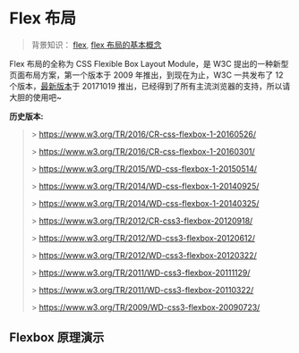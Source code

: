 # Flex 布局

> 背景知识： [flex](https://developer.mozilla.org/zh-CN/docs/Web/CSS/flex), [flex 布局的基本概念](https://developer.mozilla.org/zh-CN/docs/Web/CSS/CSS_Flexible_Box_Layout/Basic_Concepts_of_Flexbox)

Flex 布局的全称为 CSS Flexible Box Layout Module，是 W3C 提出的一种新型页面布局方案，第一个版本于 2009 年推出，到现在为止，W3C 一共发布了 12 个版本，[最新版本](https://www.w3.org/TR/css-flexbox-1/)于 20171019 推出，已经得到了所有主流浏览器的支持，所以请大胆的使用吧~

**历史版本:**

> \> https://www.w3.org/TR/2016/CR-css-flexbox-1-20160526/
>
> \> https://www.w3.org/TR/2016/CR-css-flexbox-1-20160301/
>
> \> https://www.w3.org/TR/2015/WD-css-flexbox-1-20150514/
>
> \> https://www.w3.org/TR/2014/WD-css-flexbox-1-20140925/
>
> \> https://www.w3.org/TR/2014/WD-css-flexbox-1-20140325/
>
> \> https://www.w3.org/TR/2012/CR-css3-flexbox-20120918/
>
> \> https://www.w3.org/TR/2012/WD-css3-flexbox-20120612/
>
> \> https://www.w3.org/TR/2012/WD-css3-flexbox-20120322/
>
> \> https://www.w3.org/TR/2011/WD-css3-flexbox-20111129/
>
> \> https://www.w3.org/TR/2011/WD-css3-flexbox-20110322/
>
> \> https://www.w3.org/TR/2009/WD-css3-flexbox-20090723/

## Flexbox 原理演示

<iframe :src="$withBase('https://lhammer.cn/Flexbox')" width="100%" height="600px" frameborder="0" scrolling="No"  />

> **感谢：**以上演示 Fork 自[xluos](https://github.com/xluos)的[Flexbox 演示站](https://xluos.github.io/demo/flexbox/)~

Flex 布局由容器`flex container`和项目`flex item`两部分组成，容器默认存在两根轴：水平的主轴`main axis`和垂直的交叉轴`cross axis`，项目默认以主轴排列。 Flex 属性包括容器属性和项目属性两部分，容器上可设置：`flex-direction`、`flex-wrap`、`flex-flow`、`justify-content`、`align-items`、`align-content`6 个属性，项目上同样可设置 6 个属性，分别为：`order`、`flex-grow`、`flex-shrink`、`flex-basis`、`flex`、`align-self`。示例如下：

## 容器属性

### flex-direction 属性

**作用：** 决定主轴的方向。

```css
flex-direction: row | row-reverse | column | column-reverse;
```

> - row：默认值，主轴为水平方向,表示从左向右排列
> - row-reverse：主轴为水平方向，从右向左排列
> - column：主轴为垂直方向，从上向下排列
> - column-reverse：主轴为垂直方向，从下向上排列

::: demo

css/examples/结构布局/flex布局/flex-direction

:::

### flex-wrap 属性

**作用：** 决定项目在一条轴线排不下时如何换行。

```css
flex-wrap: nowrap | wrap | wrap-reverse;
```

> - nowrap：默认值，不换行
> - wrap：换行，第一行在上方
> - wrap-reverse：换行，第一行在下方

::: demo

css/examples/结构布局/flex布局/flex-wrap

:::

### flex-flow 属性

**作用：**`flex-direction`属性和`flex-wrap`属性的简写形式，默认值为 row nowrap。

```css
flex-flow: <flex-direction> || <flex-wrap>;
```

> - row nowrap：默认值，主轴为水平方向，不换行
> - `<flex-direction>`：同[flex-direction](#flex-direction属性)
> - `<flex-wrap>`：同[flex-wrap](#flex-wrap属性)

### justify-content 属性

**作用：** 定义项目在主轴上的对齐方式。

```css
justify-content: flex-start | flex-end | center | space-between | space-around |space-evenly;
```

> - flex-start：默认值，左对齐
> - flex-end：右对齐
> - center：居中
> - space-evenly：每个项目之间及两端的间隔都相等
> - space-around：每个项目两侧间隔相等
> - space-between：两端对齐，项目之间间隔相等

::: demo

css/examples/结构布局/flex布局/justify-content

:::



### align-items 属性

**作用：** 定义项目在交叉轴（默认方向从上到下）上的对齐方式。

```css
align-items: flex-start | flex-end | center | baseline | stretch;
```

> - flex-start：交叉轴的起点对齐
> - flex-end：交叉轴的终点对齐
> - center：交叉轴的中心对齐
> - baseline：项目第一行文字的基线对齐
> - stretch：默认值，项目未设置固定高度时，将占满整个容器

::: demo

css/examples/结构布局/flex布局/align-items

:::



### align-content 属性

**作用：** 定义了多根轴线的对齐方式。如果项目只有一根轴线，该属性不起作用。

```css
align-content: flex-start | flex-end | center | space-between | space-around |
  stretch;
```

> - flex-start：交叉轴的起点对齐
> - flex-end：交叉轴的终点对齐
> - center：交叉轴的中心对齐
> - space-between：与交叉轴两端对齐，轴线之间的间隔平均分布等
> - space-around：每根轴线两侧的间隔都相
> - stretch：默认值，轴线占满整个交叉轴

::: demo

css/examples/结构布局/flex布局/align-content

:::



## 项目属性

### order 属性

**作用：** 定义项目的排列顺序。

```css
order: <number>;
```

> - `<number>`：值为整数，数值越小，排列越靠前，默认为 0

::: demo

css/examples/结构布局/flex布局/order

:::



### flex-grow 属性

**作用：** 定义项目的伸缩比例，按照该比例给项目分配**剩余空间**。

```css
flex-grow: <number>;
```

> - `<number>`：值为整数，数值越大，项目占据空间越大，默认为 0

::: demo

css/examples/结构布局/flex布局/flex-grow

:::



### flex-shrink 属性

**作用：** 指定了 flex 元素的收缩规则，默认值是1。在flex 元素的默认宽度之和大于容器的宽度时候，元素会发生收缩，其收缩的大小的依据是 flex-shrink 值。

```css
flex-shrink: <number>;
```

> - `<number>`：值为整数，数值越大，项目占据空间越小，默认为 1

**示例1**

::: demo 

css/examples/结构布局/flex布局/flex-shrink

:::

**示例2**：某个元素不被压缩

::: demo 

css/examples/结构布局/flex布局/flex-shrink2

:::



### flex-basis 属性

**作用：** 定义在分配多余空间之前，项目占据的主轴空间。浏览器根据这个属性，计算主轴是否有多余空间。

```css
flex-basis: <length> | auto;
```

> - `<length>`：默认为 auto，即项目的原始尺寸；也可设置和 width 或 height 属性一样的值（比如 329px），则项目将占据固定空间。

::: demo

css/examples/结构布局/flex布局/flex-basis

:::



### flex 属性 

**作用：** 是`flex-grow`,`flex-shrink`和`flex-basis`的简写，后两个属性可选。

```css
flex: none | [ < "flex-grow" > < "flex-shrink" >? || < "flex-basis" > ];
```

> - `0 1 auto`：默认值，不伸缩，如果容器空间不足则等比例收缩
> - `1 1 auto`：对应关键字`auto`，如果容器空间多余，则等比例分配多余空间空间；如果容器空间不足则等比例收缩
> - `0 0 auto`：对应关键字`none`，按项目原始大小分配空间

### align-self 属性

**作用：** 定义单个项目的对齐方式，可覆盖 align-items 属性。

```css
align-self: auto | flex-start | flex-end | center | baseline | stretch;
```

> - auto：默认值，继承父元素的`align-items`属性，如果没有父元素，则等同于 stretch
> - flex-start：交叉轴的起点对齐
> - flex-end：交叉轴的终点对齐
> - center：交叉轴的中心对齐
> - baseline：项目第一行文字的基线对齐
> - stretch：未设置固定高度是，将占满整个容器

::: demo

css/examples/结构布局/flex布局/align-self

:::